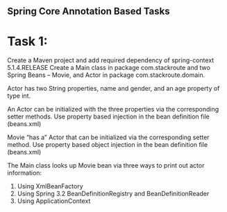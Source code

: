## Spring Core Annotation Based Tasks


# Task 1:

Create a Maven project and add required dependency of spring-context 5.1.4.RELEASE
Create a Main class in package com.stackroute and two Spring Beans – Movie, and Actor in
package com.stackroute.domain.

Actor has two String properties, name and gender, and an age property of type int.

An Actor can be initialized with the three properties via the corresponding setter methods. Use
property based injection in the bean definition file (beans.xml)

Movie “has a” Actor that can be initialized via the corresponding setter method. Use property
based object injection in the bean definition file (beans.xml)

The Main class looks up Movie bean via three ways to print out actor information:
1. Using XmlBeanFactory
2. Using Spring 3.2 BeanDefinitionRegistry and BeanDefinitionReader
3. Using ApplicationContext
